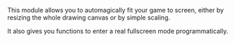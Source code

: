This module allows you to automagically fit your game to screen, either by resizing the whole drawing canvas or by simple scaling.

It also gives you functions to enter a real fullscreen mode programmatically.